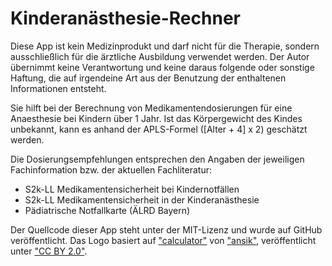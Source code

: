 # Kinderanästhesie-Rechner

Diese App ist kein Medizinprodukt und darf nicht für die Therapie, sondern
ausschließlich für die ärztliche Ausbildung verwendet werden.  Der Autor
übernimmt keine Verantwortung und keine daraus folgende oder sonstige Haftung,
die auf irgendeine Art aus der Benutzung der enthaltenen Informationen
entsteht.

Sie hilft bei der Berechnung von Medikamentendosierungen für eine Anaesthesie
bei Kindern über 1 Jahr. Ist das Körpergewicht des Kindes unbekannt, kann es
anhand der APLS-Formel ([Alter + 4] x 2) geschätzt werden.

Die Dosierungsempfehlungen entsprechen den Angaben der jeweiligen
Fachinformation bzw. der aktuellen Fachliteratur:
* S2k-LL Medikamentensicherheit bei Kindernotfällen 
* S2k-LL Medikamentensicherheit in der Kinderanästhesie
* Pädiatrische Notfallkarte (ÄLRD Bayern)

Der Quellcode dieser App steht unter der MIT-Lizenz und wurde auf GitHub
veröffentlicht. Das Logo basiert auf
["calculator"](https://www.flickr.com/photos/ansik/304526237) von
["ansik"](https://www.flickr.com/photos/ansik), veröffentlicht unter ["CC BY
2.0"](http://creativecommons.org/licenses/by/2.0/).

